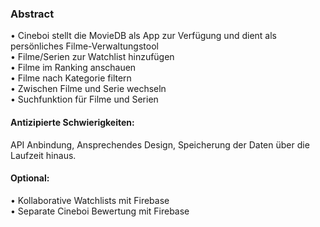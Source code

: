 ### Abstract

•	Cineboi stellt die MovieDB als App zur Verfügung und dient als persönliches Filme-Verwaltungstool<br>
•	Filme/Serien zur Watchlist hinzufügen<br>
•	Filme im Ranking anschauen<br>
•	Filme nach Kategorie filtern<br>
•	Zwischen Filme und Serie wechseln<br>
•	Suchfunktion für Filme und Serien <br>
#### Antizipierte Schwierigkeiten:<br>
API Anbindung, Ansprechendes Design, Speicherung der Daten über die Laufzeit hinaus.<br>
####  Optional:<br>
•	Kollaborative Watchlists mit Firebase<br>
•	Separate Cineboi Bewertung mit Firebase

